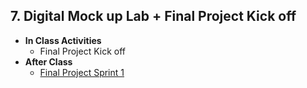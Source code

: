 
<!--## 7. Git & GitHub Pt 2 - ALAN, DANI
  - **Objectives**
    - Use git commands to:
      - Create bracnces
      - Merge branches
    - Solve merge conflicts
  - **In Class Activities**   
    - *Git & Github Pt 2 Tutorial*: [Git to Know Branching](https://www.makeschool.com/academy/track/git-to-know-branching)
  - **After Class** - 1) send an email to reach out to an industry contact for feedback on your product, advice on how to be a successful engineer. You can schedule a call or meet in person.
-->

## 7. Digital Mock up Lab + Final Project Kick off
  - **In Class Activities**   
    - Final Project Kick off
  - **After Class**
    - [Final Project Sprint 1](https://docs.google.com/document/d/15m8P9ic7sJqVovTozIRdikWCI7HQ_f5TOc5qpqyiAYs/edit#)

